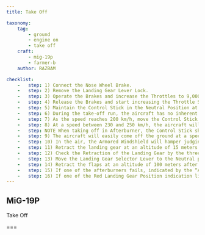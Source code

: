 ```yaml
---
title: Take Off

taxonomy:
    tag:
        - ground
        - engine on
        - take off
    craft: 
        - mig-19p
        - farmer-b
    author: RAZBAM

checklist:
    -   step: 1) Connect the Nose Wheel Brake.
    -   step: 2) Remove the Landing Gear Lever Lock.
    -   step: 3) Operate the Brakes and increase the Throttles to 9,000-10,000 RPM.
    -   step: 4) Release the Brakes and start increasing the Throttle Setting to Military Power Setting or to Afterburner Setting as necessary.<br />When taking off from a concrete runway at the Military Power Setting and the Flaps in the 15o Take-Off Position, the take-off run will be around 600-650 meters.*<br />When taking off from a concrete runway at the Afterburner Setting with no Flaps deployed, the take-off run is reduced to around 515-520 meters.*<br />* For a clean aircraft<br />NOTE When taking off with 760-liter drop tanks, the take-off run increases by 250 meters.
    -   step: 5) Maintain the Control Stick in the Neutral Position at the beginning of the take-off run. Correct any initial yaw by applying differential braking. As the IAS increases, the Rudder becomes effective to correct any Yawing motion.
    -   step: 6) During the take-off run, the aircraft has no inherent tendency to Ground-Loop. A crosswind of 15 m/s at a 90o angle does not considerably affect the take-off run.
    -   step: 7) As the speed reaches 200 km/h, move the Control Stick backwards to about 2/3 of its travel.
    -   step: 8) At a speed between 230 and 250 km/h, the aircraft will gradually lift the nose wheel off the ground. The pilot needs only to maintain the upper contour of the nose projected against the natural horizon.
    -   step: NOTE When taking off in Afterburner, the Control Stick should be moved slightly more backward than in Military Power to lift the Nose Wheel.
    -   step: 9) The aircraft will easily come off the ground at a speed of 280 +20 km/h with no tendency to ballooning or stalling.
    -   step: 10) In the air, the Armored Windshield will hamper judging the distance from the ground, so use the left side of the Canopy to observe the ground.
    -   step: 11) Retract the landing gear at an altitude of 15 meters. The Landing Gear should be retracted below a speed of 550 km/h, in excess of this speed the retraction process will be too slow, or the Landing Gear may fail to retract. Normal retraction time must be less than 8 seconds.
    -   step: 12) Check the Retraction of the Landing Gear by the three illuminated Red lights and the “Retract Gear” signal going Off on the PPS-1 Panel. The Pilot can also check the three Mechanical Indicators in the upper part of the wing for the Main Landing Gear and to the Left of the Canopy for the Nose Landing Gear.
    -   step: 13) Move the Landing Gear Selector Lever to the Neutral position.
    -   step: 14) Retract the flaps at an altitude of 100 meters after the Landing Gear has been retracted. With flaps at the 15o position, the aircraft will be a little tail heavy. At the start of the retraction, the Pilot will hardly feel the aircraft sinking.<br />WARNING With flaps in 15o, the aircraft should not exceed an IAS of 800 km/h.
    -   step: 15) If one of the afterburners fails, indicated by the “AB” Green Lamp Off and an associated EGT below 500 oC, the Aircraft will Yaw towards the failed afterburner engine. However, this should not complicate the take-off run. The tendency to Yaw to this side should be counteracted with Rudder and differential braking. Once in the airborne, circle the Airbase and land immediately.
    -   step: 16) If one of the Red Landing Gear Position indication lights on the PPS-1 fails to illuminate, disconnect the Afterburner and repeat the Extension and Retraction process while maintaining a speed below 500 km/h. If the light still fails to illuminate, return and land immediately.
---
```


## MiG-19P 
Take Off

===

